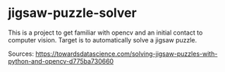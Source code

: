 # jigsaw-puzzle-solver

This is a project to get familiar with opencv and an initial contact to computer vision.
Target is to automatically solve a jigsaw puzzle. 


Sources:
https://towardsdatascience.com/solving-jigsaw-puzzles-with-python-and-opencv-d775ba730660